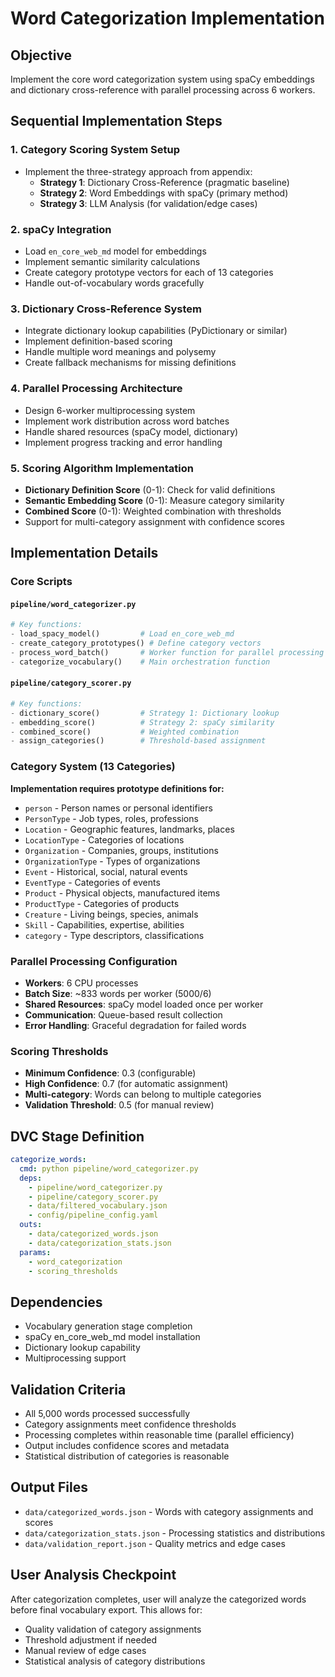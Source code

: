 # Word Categorization Implementation

## Objective
Implement the core word categorization system using spaCy embeddings and dictionary cross-reference with parallel processing across 6 workers.

## Sequential Implementation Steps

### 1. Category Scoring System Setup
- Implement the three-strategy approach from appendix:
  - **Strategy 1**: Dictionary Cross-Reference (pragmatic baseline)
  - **Strategy 2**: Word Embeddings with spaCy (primary method)  
  - **Strategy 3**: LLM Analysis (for validation/edge cases)

### 2. spaCy Integration
- Load `en_core_web_md` model for embeddings
- Implement semantic similarity calculations
- Create category prototype vectors for each of 13 categories
- Handle out-of-vocabulary words gracefully

### 3. Dictionary Cross-Reference System
- Integrate dictionary lookup capabilities (PyDictionary or similar)
- Implement definition-based scoring
- Handle multiple word meanings and polysemy
- Create fallback mechanisms for missing definitions

### 4. Parallel Processing Architecture
- Design 6-worker multiprocessing system
- Implement work distribution across word batches
- Handle shared resources (spaCy model, dictionary)
- Implement progress tracking and error handling

### 5. Scoring Algorithm Implementation
- **Dictionary Definition Score** (0-1): Check for valid definitions
- **Semantic Embedding Score** (0-1): Measure category similarity
- **Combined Score** (0-1): Weighted combination with thresholds
- Support for multi-category assignment with confidence scores

## Implementation Details

### Core Scripts

#### `pipeline/word_categorizer.py`
```python
# Key functions:
- load_spacy_model()         # Load en_core_web_md
- create_category_prototypes() # Define category vectors
- process_word_batch()       # Worker function for parallel processing
- categorize_vocabulary()    # Main orchestration function
```

#### `pipeline/category_scorer.py`
```python
# Key functions:
- dictionary_score()         # Strategy 1: Dictionary lookup
- embedding_score()          # Strategy 2: spaCy similarity
- combined_score()           # Weighted combination
- assign_categories()        # Threshold-based assignment
```

### Category System (13 Categories)

**Implementation requires prototype definitions for:**
- `person` - Person names or personal identifiers
- `PersonType` - Job types, roles, professions
- `Location` - Geographic features, landmarks, places
- `LocationType` - Categories of locations
- `Organization` - Companies, groups, institutions
- `OrganizationType` - Types of organizations
- `Event` - Historical, social, natural events
- `EventType` - Categories of events
- `Product` - Physical objects, manufactured items
- `ProductType` - Categories of products
- `Creature` - Living beings, species, animals
- `Skill` - Capabilities, expertise, abilities
- `category` - Type descriptors, classifications

### Parallel Processing Configuration
- **Workers**: 6 CPU processes
- **Batch Size**: ~833 words per worker (5000/6)
- **Shared Resources**: spaCy model loaded once per worker
- **Communication**: Queue-based result collection
- **Error Handling**: Graceful degradation for failed words

### Scoring Thresholds
- **Minimum Confidence**: 0.3 (configurable)
- **High Confidence**: 0.7 (for automatic assignment)
- **Multi-category**: Words can belong to multiple categories
- **Validation Threshold**: 0.5 (for manual review)

## DVC Stage Definition
```yaml
categorize_words:
  cmd: python pipeline/word_categorizer.py
  deps:
    - pipeline/word_categorizer.py
    - pipeline/category_scorer.py
    - data/filtered_vocabulary.json
    - config/pipeline_config.yaml
  outs:
    - data/categorized_words.json
    - data/categorization_stats.json
  params:
    - word_categorization
    - scoring_thresholds
```

## Dependencies
- Vocabulary generation stage completion
- spaCy en_core_web_md model installation
- Dictionary lookup capability
- Multiprocessing support

## Validation Criteria
- All 5,000 words processed successfully
- Category assignments meet confidence thresholds
- Processing completes within reasonable time (parallel efficiency)
- Output includes confidence scores and metadata
- Statistical distribution of categories is reasonable

## Output Files
- `data/categorized_words.json` - Words with category assignments and scores
- `data/categorization_stats.json` - Processing statistics and distributions
- `data/validation_report.json` - Quality metrics and edge cases

## User Analysis Checkpoint
After categorization completes, user will analyze the categorized words before final vocabulary export. This allows for:
- Quality validation of category assignments
- Threshold adjustment if needed
- Manual review of edge cases
- Statistical analysis of category distributions